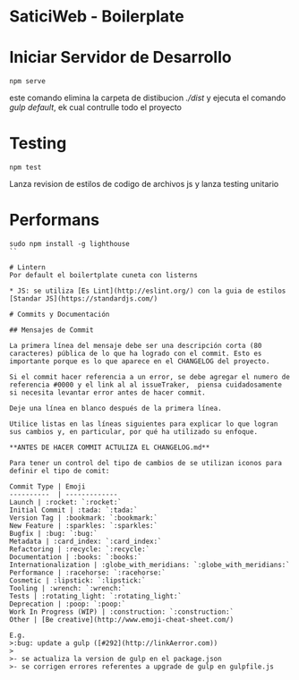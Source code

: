 SaticiWeb - Boilerplate
======================================================================

# Iniciar Servidor de Desarrollo
```
npm serve
```
este comando elimina la carpeta de distibucion *./dist* y ejecuta el comando *gulp default*, ek cual contrulle todo el proyecto

# Testing
```
npm test
```
Lanza revision de estilos de codigo de archivos js y lanza testing unitario

# Performans
```
sudo npm install -g lighthouse
``

# Lintern
Por default el boilertplate cuneta con listerns

* JS: se utiliza [Es Lint](http://eslint.org/) con la guia de estilos [Standar JS](https://standardjs.com/)

# Commits y Documentación

## Mensajes de Commit

La primera línea del mensaje debe ser una descripción corta (80 caracteres) pública de lo que ha logrado con el commit. Esto es importante porque es lo que aparece en el CHANGELOG del proyecto.

Si el commit hacer referencia a un error, se debe agregar el numero de referencia #0000 y el link al al issueTraker,  piensa cuidadosamente si necesita levantar error antes de hacer commit.

Deje una línea en blanco después de la primera línea.

Utilice listas en las líneas siguientes para explicar lo que logran sus cambios y, en particular, por qué ha utilizado su enfoque.

**ANTES DE HACER COMMIT ACTULIZA EL CHANGELOG.md**

Para tener un control del tipo de cambios de se utilizan iconos para definir el tipo de comit:

Commit Type | Emoji
----------  | -------------
Launch | :rocket: `:rocket:`
Initial Commit | :tada: `:tada:`
Version Tag | :bookmark: `:bookmark:`
New Feature | :sparkles: `:sparkles:`
Bugfix | :bug: `:bug:`
Metadata | :card_index: `:card_index:`
Refactoring | :recycle: `:recycle:`
Documentation | :books: `:books:`
Internationalization | :globe_with_meridians: `:globe_with_meridians:`
Performance | :racehorse: `:racehorse:`
Cosmetic | :lipstick: `:lipstick:`
Tooling | :wrench: `:wrench:`
Tests | :rotating_light: `:rotating_light:`
Deprecation | :poop: `:poop:`
Work In Progress (WIP) | :construction: `:construction:`
Other | [Be creative](http://www.emoji-cheat-sheet.com/)

E.g.
>:bug: update a gulp ([#292](http://linkAerror.com))
>
>- se actualiza la version de gulp en el package.json
>- se corrigen errores referentes a upgrade de gulp en gulpfile.js
